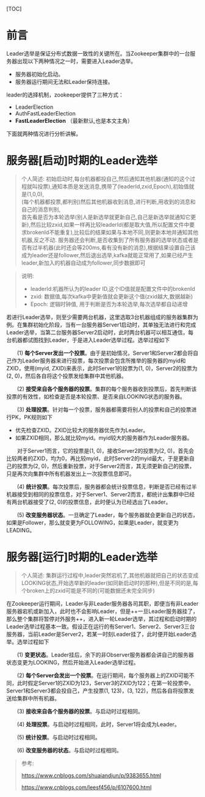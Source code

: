 [TOC]
# 前言
Leader选举是保证分布式数据一致性的关键所在。当Zookeeper集群中的一台服务器出现以下两种情况之一时，需要进入Leader选举。
-   服务器初始化启动。
-   服务器运行期间无法和Leader保持连接。

leader的选择机制，zookeeper提供了三种方式：

-   LeaderElection  
-   AuthFastLeaderElection
-   **FastLeaderElection** （最新默认,也是本文主角）

下面就两种情况进行分析讲解。

# 服务器[启动]时期的Leader选举
> 个人简述: 初始启动时,每台机器都投自己,然后通知其他机器(通知的这个过程就叫投票),通知本质是发送消息,携带了(leaderId,zxid,Epoch),初始值就是(1,0,0),   
(每个机器都投票,都判别)然后其他机器收到消息,进行判断,用收到的消息和自己的消息判别,  
首先看是否为本轮选举(别人是新选举就更新自己,自己是新选举就通知它更新),然后比较zxid,如果一样再比较leaderId(都是取大值,所以配置文件中要求brokenId不能重复),比较后的结果如果与本地不同,则更新本地并通知其他机器,反之不动.
服务器还会判断,是否收集到了所有服务器的选举状态或者是否有过半机器(此时还会等200ms,看有没有新的消息),根据结果设置自己该成为leader还是follower,然后退出选举,kafka就能正常用了,如果已经产生leader,新加入的机器自动成为follower,同步数据即可

> 说明: 
>-   leaderId:机器所认为的leader ID,这个ID值就是配置文件中的brokenId
>-   zxid: 数据值,每次kafka中更新值就会更新这个值(zxid越大,数据越新)
>-   Epoch: 逻辑时钟值, 用于判断是否为本轮选举,每次选举都自动递增

若进行Leader选举，则至少需要两台机器，这里选取3台机器组成的服务器集群为例。在集群初始化阶段，当有一台服务器Server1启动时，其单独无法进行和完成Leader选举，当第二台服务器Server2启动时，此时两台机器可以相互通信，每台机器都试图找到Leader，于是进入Leader选举过程。选举过程如下

　　(1) **每个Server发出一个投票**。由于是初始情况，Server1和Server2都会将自己作为Leader服务器来进行投票，每次投票会包含所推举的服务器的myid和ZXID，使用(myid, ZXID)来表示，此时Server1的投票为(1, 0)，Server2的投票为(2, 0)，然后各自将这个投票发给集群中其他机器。

　　(2) **接受来自各个服务器的投票**。集群的每个服务器收到投票后，首先判断该投票的有效性，如检查是否是本轮投票、是否来自LOOKING状态的服务器。

　　(3) **处理投票**。针对每一个投票，服务器都需要将别人的投票和自己的投票进行PK，PK规则如下
-   优先检查ZXID。ZXID比较大的服务器优先作为Leader。
-   如果ZXID相同，那么就比较myid。myid较大的服务器作为Leader服务器。

　　对于Server1而言，它的投票是(1, 0)，接收Server2的投票为(2, 0)，首先会比较两者的ZXID，均为0，再比较myid，此时Server2的myid最大，于是更新自己的投票为(2, 0)，然后重新投票，对于Server2而言，其无须更新自己的投票，只是再次向集群中所有机器发出上一次投票信息即可。

　　(4) **统计投票**。每次投票后，服务器都会统计投票信息，判断是否已经有过半机器接受到相同的投票信息，对于Server1、Server2而言，都统计出集群中已经有两台机器接受了(2, 0)的投票信息，此时便认为已经选出了Leader。

　　(5) **改变服务器状态**。一旦确定了Leader，每个服务器就会更新自己的状态，如果是Follower，那么就变更为FOLLOWING，如果是Leader，就变更为LEADING。

# 服务器[运行]时期的Leader选举
> 个人简述: 集群运行过程中,leader突然宕机了,其他机器就把自己的状态变成LOOKING状态,开始选举新的leader(如同新启动时的那种),但是不同的是,每个broken上的zxid可能是不同的(可能数据还未完全同步)

在Zookeeper运行期间，Leader与非Leader服务器各司其职，即便当有非Leader服务器宕机或新加入，此时也不会影响Leader，但是++一旦Leader服务器挂了，那么整个集群将暂停对外服务++，进入新一轮Leader选举，其过程和启动时期的Leader选举过程基本一致。假设正在运行的有Server1、Server2、Server3三台服务器，当前Leader是Server2，若某一时刻Leader挂了，此时便开始Leader选举。选举过程如下

　　(1) **变更状态**。Leader挂后，余下的非Observer服务器都会讲自己的服务器状态变更为LOOKING，然后开始进入Leader选举过程。

　　(2) **每个Server会发出一个投票**。在运行期间，每个服务器上的ZXID可能不同，此时假定Server1的ZXID为123，Server3的ZXID为122；在第一轮投票中，Server1和Server3都会投自己，产生投票(1, 123)，(3, 122)，然后各自将投票发送给集群中所有机器。

　　(3) **接收来自各个服务器的投票**。与启动时过程相同。

　　(4) **处理投票**。与启动时过程相同，此时，Server1将会成为Leader。

　　(5) **统计投票**。与启动时过程相同。

　　(6) **改变服务器的状态**。与启动时过程相同。

> 参考:   
>
> https://www.cnblogs.com/shuaiandjun/p/9383655.html
>
> https://www.cnblogs.com/leesf456/p/6107600.html

